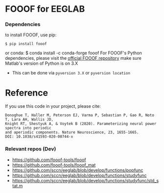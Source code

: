 # FOOOF for EEGLAB

### Dependencies
to install FOOOF, use pip:
    
    $ pip install fooof

or conda:
    $ conda install -c conda-forge fooof
For FOOOF's Python dependencies, please visit the [official FOOOF repository](https://github.com/fooof-tools/fooof)
make sure Matlab's version of Python is on 3.X
- This can be done via `pyversion 3.X` or `pyversion location`






# Reference
If you use this code in your project, please cite:

    Donoghue T, Haller M, Peterson EJ, Varma P, Sebastian P, Gao R, Noto T, Lara AH, Wallis JD,
    Knight RT, Shestyuk A, & Voytek B (2020). Parameterizing neural power spectra into periodic
    and aperiodic components. Nature Neuroscience, 23, 1655-1665.
    DOI: 10.1038/s41593-020-00744-x

### Relevant repos (Dev)
- https://github.com/fooof-tools/fooof
- https://github.com/fooof-tools/fooof_mat
- https://github.com/sccn/eeglab/blob/develop/functions/popfunc
- https://github.com/sccn/eeglab/blob/develop/functions/studyfunc
- https://github.com/sccn/eeglab/blob/develop/functions/studyfunc/std_stat.m